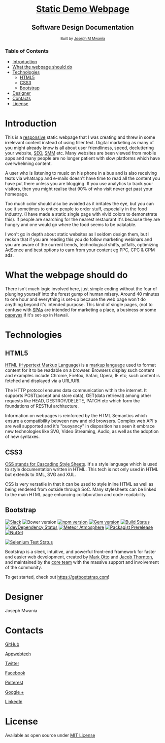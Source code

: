 <div align="center">
<h1><a href="#">Static Demo Webpage</a></h1> 
<h2>Software Design Documentation</h2>
  

<div align="center">
  <sub>Built by
  <a href="https://github.com/appwebtech">Joseph M Mwania</a>
    
  </a>
</div>
</sub>
</div>

<h3>Table of Contents</h3>

- [Introduction](#introduction)
- [What the webpage should do ](#what-the-app-should-do )
- [Technologies](#technologies)
  - [HTML5](#html5)
  - [CSS3](#css3)
  - [Bootstrap](#bootstrap)
- [Designer](#designer)
- [Contacts](#contacts)
- [License](#license)


# Introduction

This is a [responsive](https://en.wikipedia.org/wiki/Responsive_web_design) static webpage that I was creating and threw in some irrelevant content instead of using filler text. Digital marketing as many of you might already know is all about user friendliness, speed, decluttering your website, [SEO](https://en.wikipedia.org/wiki/Search_engine_optimization), [SMM](https://searchengineland.com/guide/what-is-social-media-marketing) etc. Many websites are been viewed from mobile apps and many people are no longer patient with  slow platforms which have overwhelming content.

A user who is listening to music on his phone in a bus and is also receiving texts via whatsapp and e-mails doesn't have time to read all the content you have put there unless you are blogging. If you use analytics to track your visitors, then you might realise that 90% of who visit never get past your homepage. 

Too much color should also be avoided as it irritates the eye, but you can use it sometimes to entice people to order stuff, especially in the food industry. (I have made a static single page with vivid colors to demonstrate this). If people are searching for the nearest restaurant it's because they are hungry and one would go where the food seems to be palatable. 

I won't go in depth about static websites as I seldom design them, but I reckon that if you are reading this you do follow marketing webinars and you are aware of the current trends, technological shifts, pitfalls, optimizing AdSence and best options to earn from your content eg PPC, CPC & CPM ads.


# What the webpage should do 

There isn't much logic involved here, just simple coding without the fear of plunging yourself into the forest gump of human misery. Around 40 minutes to one hour and everything is set-up because the web page won't do anything beyond it's intended purpose. This kind of single pages, (not to confuse with  [SPAs](https://msdn.microsoft.com/en-gb/magazine/dn463786.aspx) are intended for marketing a place, a business or some [papayas](http://www.hawaiipapaya.com/) if it's set-up in Hawaii. 


# Technologies 


## HTML5
[HTML (Hypertext Markup Language)](https://en.wikipedia.org/wiki/HTML) is a [markup language](https://en.wikipedia.org/wiki/Markup_language) used to format content for it to be readable on a browser. Browsers display such content and examples include Chrome, Firefox, Safari, Opera, IE etc; such content is fetched and displayed via a URL/URI. 

The HTTP protocol ensures data communication within the internet. It supports POST(accept and store data), GET(data retrieval) among other requests like HEAD, DESTROY/DELETE, PATCH etc which form the foundations of RESTful architecture. 

Information on webpages is reinforced by the HTML Semantics which ensure a compatibility between new and old browsers. Complex web API's are well supported and it's "buoyancy" in disposition has seen it embrace new technologies like SVG, Video Streaming, Audio, as well as the adoption of new syntaxes. 


## CSS3
[CSS stands for Cascading Style Sheets](https://en.wikipedia.org/wiki/Cascading_Style_Sheets#CSS_3). It's a style language which is used to style documentation written in HTML. This tech is not only used in HTML but extends to XML, SVG and XUL. 

CSS is very versatile in that it can be used to style inline HTML as well as being rendered from outside through SoC. Many stylesheets can be linked to the main HTML page enhancing collaboration and code readability. 

## Bootstrap


[![Slack](https://bootstrap-slack.herokuapp.com/badge.svg)](https://bootstrap-slack.herokuapp.com)
![Bower version](https://img.shields.io/bower/v/bootstrap.svg)
[![npm version](https://img.shields.io/npm/v/bootstrap.svg)](https://www.npmjs.com/package/bootstrap)
[![Gem version](https://img.shields.io/gem/v/bootstrap.svg)](https://rubygems.org/gems/bootstrap)
[![Build Status](https://img.shields.io/travis/twbs/bootstrap/master.svg)](https://travis-ci.org/twbs/bootstrap)
[![devDependency Status](https://img.shields.io/david/dev/twbs/bootstrap.svg)](https://david-dm.org/twbs/bootstrap?type=dev)
[![Meteor Atmosphere](https://img.shields.io/badge/meteor-twbs%3Abootstrap-blue.svg)](https://atmospherejs.com/twbs/bootstrap)
[![Packagist Prerelease](https://img.shields.io/packagist/vpre/twbs/bootstrap.svg)](https://packagist.org/packages/twbs/bootstrap)
[![NuGet](https://img.shields.io/nuget/vpre/bootstrap.svg)](https://www.nuget.org/packages/bootstrap/4.0.0-alpha5)

[![Selenium Test Status](https://saucelabs.com/browser-matrix/bootstrap.svg)](https://saucelabs.com/u/bootstrap)

Bootstrap is a sleek, intuitive, and powerful front-end framework for faster and easier web development, created by [Mark Otto](https://twitter.com/mdo) and [Jacob Thornton](https://twitter.com/fat), and maintained by the [core team](https://github.com/orgs/twbs/people) with the massive support and involvement of the community.

To get started, check out <https://getbootstrap.com>!



# Designer

Joseph Mwania

# Contacts

[GitHub](https://github.com/appwebtech)

[Appwebtech](http://www.theappwebtech.com/)

[Twitter](https://twitter.com/appwebtech)

[Facebook](https://www.facebook.com/appwebtech/)

[Pinterest](https://it.pinterest.com/appwebtech/)

[Google +](https://plus.google.com/u/1/104000565731100573953)

[LinkedIn](https://www.linkedin.com/company/18389649/admin/updates/)

# License

Available as open source under [MIT License](https://opensource.org/licenses/MIT)
